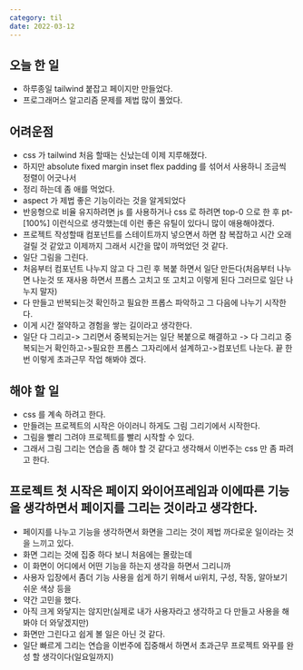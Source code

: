 ```yaml
---
category: til
date: 2022-03-12
---
```


## 오늘 한 일

- 하루종일 tailwind 붙잡고 페이지만 만들었다.
- 프로그래머스 알고리즘 문제를 제법 많이 풀었다.

## 어려운점

- css 가 tailwind 처음 할때는 신났는데 이제 지루해졌다.
- 하지만 absolute fixed margin inset flex padding 를 섞어서 사용하니 조금씩 정렬이 어긋나서
- 정리 하는데 좀 애를 먹었다.
- aspect 가 제법 좋은 기능이라는 것을 알게되었다
- 반응형으로 비율 유지하려면 js 를 사용하거나 css 로 하려면 top-0 으로 한 후 pt-[100%] 이런식으로 생각했는데 이런 좋은 유틸이 있다니 많이 애용해야겠다.
- 프로젝트 작성할때 컴포넌트를 스테이트까지 넣으면서 하면 참 복잡하고 시간 오래 걸릴 것 같았고 이제까지 그래서 시간을 많이 까먹었던 것 같다.
- 일단 그림을 그린다.
- 처음부터 컴포넌트 나누지 않고 다 그린 후 복붙 하면서 일단 만든다(처음부터 나누면 나눈것 또 재사용 하면서 프롭스 고치고 또 고치고 이렇게 된다 그러므로 일단 나누지 말자)
- 다 만들고 반복되는것 확인하고 필요한 프롭스 파악하고 그 다음에 나누기 시작한다.
- 이게 시간 절약하고 경험을 쌓는 길이라고 생각한다.
- 일단 다 그리고-> 그리면서 중복되는거는 일단 복붙으로 해결하고 -> 다 그리고 중복되는거 확인하고->필요한 프롭스 그자리에서 설계하고->컴포넌트 나눈다. 끝 한번 이렇게 초과근무 작업 해봐야 겠다.

## 해야 할 일

- css 를 계속 하려고 한다.
- 만들려는 프로젝트의 시작은 아이러니 하게도 그림 그리기에서 시작한다.
- 그림을 빨리 그려야 프로젝트를 빨리 시작할 수 있다.
- 그래서 그림 그리는 연습을 좀 해야 할 것 같다고 생각해서 이번주는 css 만 좀 파려고 한다.

## 프로젝트 첫 시작은 페이지 와이어프레임과 이에따른 기능을 생각하면서 페이지를 그리는 것이라고 생각한다.

- 페이지를 나누고 기능을 생각하면서 화면을 그리는 것이 제법 까다로운 일이라는 것을 느끼고 있다.
- 화면 그리는 것에 집중 하다 보니 처음에는 몰랐는데
- 이 화면이 어디에서 어떤 기능을 하는지 생각을 하면서 그리니까
- 사용자 입장에서 좀더 기능 사용을 쉽게 하기 위해서 ui위치, 구성, 작동, 알아보기 쉬운 색상 등을
- 약간 고민을 했다.
- 아직 크게 와닿지는 않지만(실제로 내가 사용자라고 생각하고 다 만들고 사용을 해봐야 더 와닿겠지만)
- 화면만 그린다고 쉽게 볼 일은 아닌 것 같다.
- 일단 빠르게 그리는 연습을 이번주에 집중해서 하면서 초과근무 프로젝트 와꾸를 완성 할 생각이다(일요일까지)
